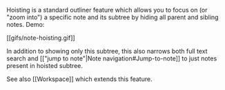 Hoisting is a standard outliner feature which allows you to focus on (or "zoom into") a specific note and its subtree by hiding all parent and sibling notes. Demo:

[[gifs/note-hoisting.gif]]

In addition to showing only this subtree, this also narrows both full text search and [["jump to note"|Note navigation#Jump-to-note]] to just notes present in hoisted subtree.

See also [[Workspace]] which extends this feature.
